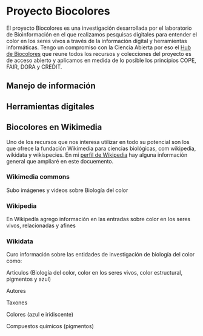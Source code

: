 # Proyecto Biocolores

El proyecto Biocolores es una investigación desarrollada por el laboratorio de Bioinformación en el que realizamos pesquisas digitales para entender el color en los seres vivos a través de la información digital y herramientas informáticas. 
Tengo un compromiso con la Ciencia Abierta por eso el [Hub de Biocolores](https://sites.google.com/a/ciencias.unam.mx/layla-michan/hub-biocolores) que reune todos los recursos y colecciones del proyecto es de acceso abierto y aplicamos en medida de lo posible los principios COPE, FAIR, DORA y CREDIT.

## **Manejo de información**


## **Herramientas digitales**


## Biocolores en Wikimedia
Uno de los recursos que nos interesa utilizar en todo su potencial son los que ofrece la fundación Wikimedia para ciencias biológicas, com wikipedia, wikidata y wikispecies.
En mi [perfil de Wikipedia](https://es.wikipedia.org/wiki/Usuaria:Lmichan) hay alguna información general que ampliaré en este docuemento.


### **Wikimedia commons**


Subo imágenes y videos sobre Biología del color

### **Wikipedia**


En Wikipedía agrego información en las entradas sobre color en los seres vivos, relacionadas y afines

### **Wikidata**


Curo información sobre las entidades de investigación de biología del color como:


Artículos (Biología del color, color en los seres vivos, color estructural, pigmentos y azul)


Autores


Taxones


Colores (azul e iridiscente)


Compuestos químicos (pigmentos)
